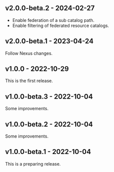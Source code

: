 ## v2.0.0-beta.2 - 2024-02-27

- Enable federation of a sub catalog path.
- Enable filtering of federated resource catalogs.

## v2.0.0-beta.1 - 2023-04-24

Follow Nexus changes.

## v1.0.0 - 2022-10-29

This is the first release.

## v1.0.0-beta.3 - 2022-10-04

Some improvements.

## v1.0.0-beta.2 - 2022-10-04

Some improvements.

## v1.0.0-beta.1 - 2022-10-04

This is a preparing release.
